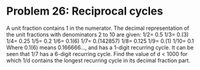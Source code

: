 # Problem 26: Reciprocal cycles
A unit fraction contains 1 in the numerator. The decimal representation
of the unit fractions with denominators 2 to 10 are given: 1/2= 0.5
1/3= 0.(3) 1/4= 0.25 1/5= 0.2 1/6= 0.1(6) 1/7= 0.(142857) 1/8= 0.125
1/9= 0.(1) 1/10= 0.1 Where 0.1(6) means 0.166666..., and has a 1-digit
recurring cycle. It can be seen that 1/7 has a 6-digit recurring cycle.
Find the value of d &lt; 1000 for which 1/d contains the longest
recurring cycle in its decimal fraction part.
